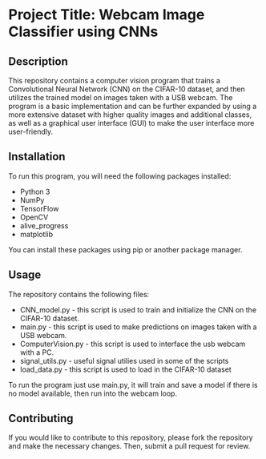 # Project Title: Webcam Image Classifier using CNNs

## Description

This repository contains a computer vision program that trains a Convolutional Neural Network (CNN) on the CIFAR-10 dataset, and then utilizes the trained model on images taken with a USB webcam. The program is a basic implementation and can be further expanded by using a more extensive dataset with higher quality images and additional classes, as well as a graphical user interface (GUI) to make the user interface more user-friendly.

## Installation
To run this program, you will need the following packages installed:

- Python 3
- NumPy
- TensorFlow
- OpenCV
- alive_progress
- matplotlib

You can install these packages using pip or another package manager.

## Usage
The repository contains the following files:

- CNN_model.py - this script is used to train and initialize the CNN on the CIFAR-10 dataset.
- main.py - this script is used to make predictions on images taken with a USB webcam.
- ComputerVision.py - this script is used to interface the usb webcam with a PC.
- signal_utils.py - useful signal utilies used in some of the scripts
- load_data.py - this script is used to load in the CIFAR-10 dataset

To run the program just use main.py, it will train and save a model if there is no model available, then run into the webcam loop.

## Contributing
If you would like to contribute to this repository, please fork the repository and make the necessary changes. Then, submit a pull request for review.
